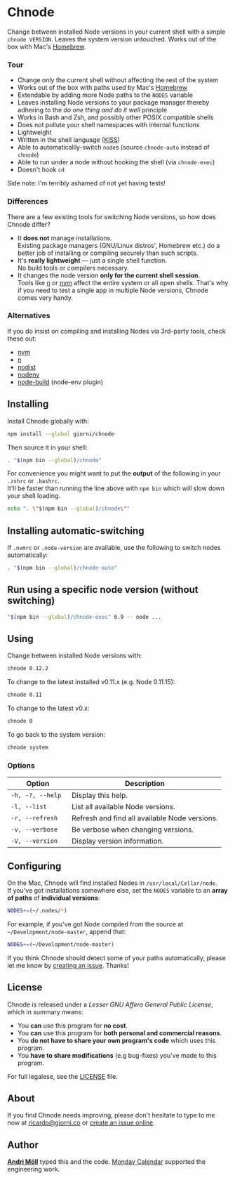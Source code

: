 Chnode
=========

Change between installed Node versions in your current shell with a simple
`chnode VERSION`. Leaves the system version untouched. Works out of the box with
Mac's [Homebrew][homebrew].

[homebrew]: https://github.com/Homebrew/homebrew

### Tour
- Change only the current shell without affecting the rest of the system
- Works out of the box with paths used by Mac's [Homebrew][homebrew]
- Extendable by adding more Node paths to the `NODES` variable
- Leaves installing Node versions to your package manager thereby adhering to
  the *do one thing and do it well* principle
- Works in Bash and Zsh, and possibly other POSIX compatible shells
- Does not pollute your shell namespaces with internal functions
- Lightweight
- Written in the shell language ([KISS][kiss])
- Able to automaticallly-switch `node`s (source `chnode-auto` instead of `chnode`)
- Able to run under a node without hooking the shell (via `chnode-exec`)
- Doesn't hook `cd`

Side note: I'm terribly ashamed of not yet having tests!

[kiss]: https://en.wikipedia.org/wiki/Keep_it_simple_stupid

### Differences
There are a few existing tools for switching Node versions, so how does
Chnode differ?
- It **does not** manage installations.  
  Existing package managers (GNU/Linux distros', Homebrew etc.) do a better job
  of installing or compiling securely than such scripts.
- It's **really lightweight** — just a single shell function.  
  No build tools or compilers necessary.
- It changes the node version **only for the current shell session**.  
  Tools like [n][n] or [nvm][nvm] affect the entire system or all open shells.
  That's why if you need to test a single app in multiple Node versions,
  Chnode comes very handy.

### Alternatives
If you do insist on compiling and installing Nodes via 3rd-party tools, check
these out:
- [nvm][nvm]
- [n][n]
- [nodist][nodist]
- [nodenv][nodenv]
- [node-build][node-build] (node-env plugin)

[nvm]: https://github.com/brianloveswords/nvm
[n]: https://github.com/visionmedia/n
[nodist]: https://github.com/marcelklehr/nodist
[nodenv]: https://github.com/nodenv/nodenv
[node-build]: https://github.com/nodenv/node-build


Installing
----------
Install Chnode globally with:
```sh
npm install --global giorni/chnode
```

Then source it in your shell:
```sh
. "$(npm bin --global)/chnode"
```

For convenience you might want to put the **output** of the following in your
`.zshrc` or `.bashrc`.  
It'll be faster than running the line above with `npm bin` which will slow down
your shell loading.
```sh
echo ". \"$(npm bin --global)/chnode\""
```

Installing automatic-switching
------------------------------
If `.nvmrc` or `.node-version` are available, use the following to switch nodes automatically:

```sh
. "$(npm bin --global)/chnode-auto"
```

Run using a specific node version (without switching)
---------------------------------------------------------
```sh
"$(npm bin --global)/chnode-exec" 6.9 -- node ...
```

Using
-----
Change between installed Node versions with:
```sh
chnode 0.12.2
```

To change to the latest installed v0.11.x (e.g. Node 0.11.15):
```sh
chnode 0.11
```

To change to the latest v0.x:
```sh
chnode 0
```

To go back to the system version:
```sh
chnode system
```

### Options
Option           | Description
-----------------|------------
`-h, -?, --help `| Display this help.
`-l, --list     `| List all available Node versions.
`-r, --refresh  `| Refresh and find all available Node versions.
`-v, --verbose  `| Be verbose when changing versions.
`-V, --version  `| Display version information.


Configuring
-----------
On the Mac, Chnode will find installed Nodes in `/usr/local/Cellar/node`.  
If you've got installations somewhere else, set the `NODES` variable to an
**array of paths** of **individual versions**:
```sh
NODES+=(~/.nodes/*)
```

For example, if you've got Node compiled from the source at
`~/Development/node-master`, append that:
```sh
NODES+=(~/Development/node-master)
```

If you think Chnode should detect some of your paths automatically, please
let me know by [creating an issue][issues]. Thanks!

License
-------
Chnode is released under a *Lesser GNU Affero General Public License*, which
in summary means:

- You **can** use this program for **no cost**.
- You **can** use this program for **both personal and commercial reasons**.
- You **do not have to share your own program's code** which uses this program.
- You **have to share modifications** (e.g bug-fixes) you've made to this
  program.

For full legalese, see the [LICENSE](LICENSE) file.


About
-----
If you find Chnode needs improving, please don't hesitate to type to me now
at [ricardo@giorni.co][email] or [create an issue online][issues].

[email]: mailto:ricardo@giorni.co
[issues]: https://github.com/giorni/chnode/issues

Author
------
**[Andri Möll](http://themoll.com)** typed this and the code.
[Monday Calendar](https://mondayapp.com) supported the engineering work.
